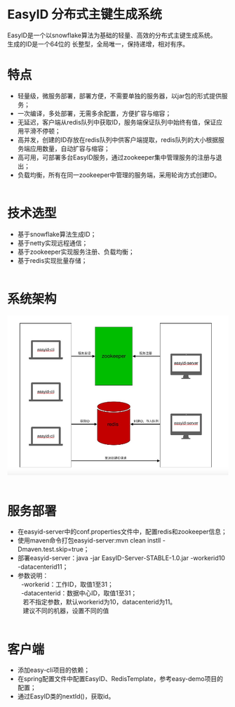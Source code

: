 # EasyID 分布式主键生成系统

EasyID是一个以snowflake算法为基础的轻量、高效的分布式主键生成系统。<br/>
生成的ID是一个64位的 长整型，全局唯一，保持递增，相对有序。<br/>


# 特点

 - 轻量级，微服务部署，部署方便，不需要单独的服务器，以jar包的形式提供服务；<br/>
 - 一次编译，多处部署，无需多余配置，方便扩容与缩容；<br/>
 - 无延迟，客户端从redis队列中获取ID，服务端保证队列中始终有值，保证应用平滑不停顿；<br/>
 - 高并发，创建的ID存放在redis队列中供客户端提取，redis队列的大小根据服务端应用数量，自动扩容与缩容；<br/>
 - 高可用，可部署多台EasyID服务，通过zookeeper集中管理服务的注册与退出；<br/>
 - 负载均衡，所有在同一zookeeper中管理的服务端，采用轮询方式创建ID。<br/>
  
  
# 技术选型

 - 基于snowflake算法生成ID；<br/>
 - 基于netty实现远程通信；<br/>
 - 基于zookeeper实现服务注册、负载均衡；<br/>
 - 基于redis实现批量存储；<br/>
  
  
# 系统架构

   ![image](https://github.com/fup1990/EasyID/blob/master/EasyID%E7%B3%BB%E7%BB%9F%E6%9E%B6%E6%9E%84%E5%9B%BE.png)
  
# 服务部署

 - 在easyid-server中的conf.properties文件中，配置redis和zookeeper信息；<br/>
 - 使用maven命令打包easyid-server:mvn clean instll -Dmaven.test.skip=true；<br/>
 - 部署easyid-server：java -jar EasyID-Server-STABLE-1.0.jar -workerid10 -datacenterid11；<br/>
 - 参数说明：<br/>
    -workerid：工作ID，取值1至31；<br/>
    -datacenterid：数据中心ID，取值1至31；<br/>
    若不指定参数，默认workerid为10，datacenterid为11。<br/>
    建议不同的机器，设置不同的值<br/>
  

# 客户端

 - 添加easy-cli项目的依赖；<br/>
 - 在spring配置文件中配置EasyID、RedisTemplate，参考easy-demo项目的配置；<br/>
 - 通过EasyID类的nextId()，获取id。<br/>
